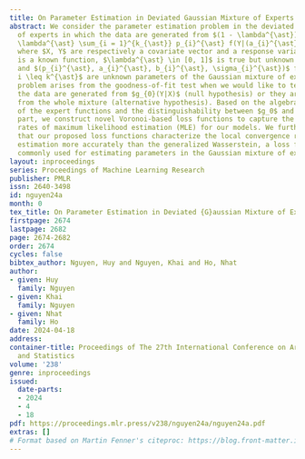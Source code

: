 ```yaml
---
title: On Parameter Estimation in Deviated Gaussian Mixture of Experts
abstract: We consider the parameter estimation problem in the deviated Gaussian mixture
  of experts in which the data are generated from $(1 - \lambda^{\ast}) g_0(Y| X)+
  \lambda^{\ast} \sum_{i = 1}^{k_{\ast}} p_{i}^{\ast} f(Y|(a_{i}^{\ast})^{\top}X+b_i^{\ast},\sigma_{i}^{\ast})$,
  where $X, Y$ are respectively a covariate vector and a response variable, $g_{0}(Y|X)$
  is a known function, $\lambda^{\ast} \in [0, 1]$ is true but unknown mixing proportion,
  and $(p_{i}^{\ast}, a_{i}^{\ast}, b_{i}^{\ast}, \sigma_{i}^{\ast})$ for $1 \leq
  i \leq k^{\ast}$ are unknown parameters of the Gaussian mixture of experts. This
  problem arises from the goodness-of-fit test when we would like to test whether
  the data are generated from $g_{0}(Y|X)$ (null hypothesis) or they are generated
  from the whole mixture (alternative hypothesis). Based on the algebraic structure
  of the expert functions and the distinguishability between $g_0$ and the mixture
  part, we construct novel Voronoi-based loss functions to capture the convergence
  rates of maximum likelihood estimation (MLE) for our models. We further demonstrate
  that our proposed loss functions characterize the local convergence rates of parameter
  estimation more accurately than the generalized Wasserstein, a loss function being
  commonly used for estimating parameters in the Gaussian mixture of experts.
layout: inproceedings
series: Proceedings of Machine Learning Research
publisher: PMLR
issn: 2640-3498
id: nguyen24a
month: 0
tex_title: On Parameter Estimation in Deviated {G}aussian Mixture of Experts
firstpage: 2674
lastpage: 2682
page: 2674-2682
order: 2674
cycles: false
bibtex_author: Nguyen, Huy and Nguyen, Khai and Ho, Nhat
author:
- given: Huy
  family: Nguyen
- given: Khai
  family: Nguyen
- given: Nhat
  family: Ho
date: 2024-04-18
address:
container-title: Proceedings of The 27th International Conference on Artificial Intelligence
  and Statistics
volume: '238'
genre: inproceedings
issued:
  date-parts:
  - 2024
  - 4
  - 18
pdf: https://proceedings.mlr.press/v238/nguyen24a/nguyen24a.pdf
extras: []
# Format based on Martin Fenner's citeproc: https://blog.front-matter.io/posts/citeproc-yaml-for-bibliographies/
---
```

